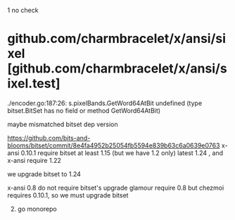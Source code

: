 1 no check
# github.com/charmbracelet/x/ansi/sixel [github.com/charmbracelet/x/ansi/sixel.test]                                                                                                                                                                                          
./encoder.go:187:26: s.pixelBands.GetWord64AtBit undefined (type bitset.BitSet has no field or method GetWord64AtBit)

maybe mismatched bitset dep version


https://github.com/bits-and-blooms/bitset/commit/8e4fa4952b25054fb5594e839b63c6a0639e0763
x-ansi 0.10.1 require bitset at least 1.15 (but we have 1.2 only)
latest 1.24 , and x-ansi require 1.22

we upgrade bitset to 1.24


x-ansi 0.8 do not require bitset's upgrade
glamour require 0.8 but chezmoi requires 0.10.1, so we must upgrade bitset 

2.  go monorepo 


